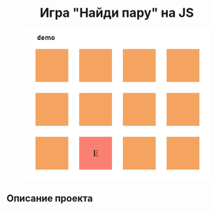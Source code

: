 <h1 align="center">Игра "Найди пару" на JS</h1>

<p align="center">
<img src="./Title-image.png" title="memory game" width="419px" height="343px">
</p>

<h2 align="left">Описание проекта</h2>

